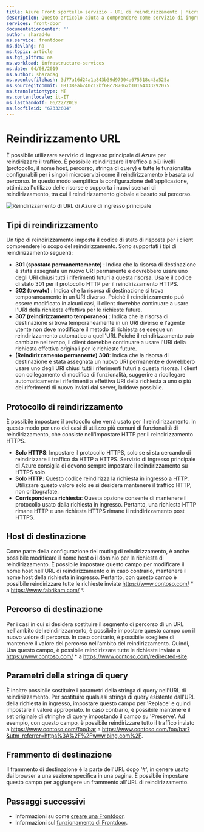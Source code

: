 ```yaml
---
title: Azure Front sportello servizio - URL di reindirizzamento | Microsoft Docs
description: Questo articolo aiuta a comprendere come servizio di ingresso principale di Azure supporta il reindirizzamento degli URL per le route, se configurato.
services: front-door
documentationcenter: ''
author: sharad4u
ms.service: frontdoor
ms.devlang: na
ms.topic: article
ms.tgt_pltfrm: na
ms.workload: infrastructure-services
ms.date: 04/08/2019
ms.author: sharadag
ms.openlocfilehash: 3d77a16d24a1a843b39d97904a675518c43a525a
ms.sourcegitcommit: 08138eab740c12bf68c787062b101a4333292075
ms.translationtype: MT
ms.contentlocale: it-IT
ms.lasthandoff: 06/22/2019
ms.locfileid: "67332604"
---
```

# <a name="url-redirect"></a>Reindirizzamento URL
È possibile utilizzare servizio di ingresso principale di Azure per reindirizzare il traffico. È possibile reindirizzare il traffico a più livelli (protocollo, il nome host, percorso, stringa di query) e tutte le funzionalità configurabili per i singoli microservizi come il reindirizzamento è basata sul percorso. In questo modo semplifica la configurazione dell'applicazione, ottimizza l'utilizzo delle risorse e supporta i nuovi scenari di reindirizzamento, tra cui il reindirizzamento globale e basato sul percorso.
</br>

![Reindirizzamento di URL di Azure di ingresso principale][1]

## <a name="redirection-types"></a>Tipi di reindirizzamento
Un tipo di reindirizzamento imposta il codice di stato di risposta per i client comprendere lo scopo del reindirizzamento. Sono supportati i tipi di reindirizzamento seguenti:

- **301 (spostato permanentemente)** : Indica che la risorsa di destinazione è stata assegnata un nuovo URI permanente e dovrebbero usare uno degli URI chiusi tutti i riferimenti futuri a questa risorsa. Usare il codice di stato 301 per il protocollo HTTP per il reindirizzamento HTTPS. 
- **302 (trovato)** : Indica che la risorsa di destinazione si trova temporaneamente in un URI diverso. Poiché il reindirizzamento può essere modificato in alcuni casi, il client dovrebbe continuare a usare l'URI della richiesta effettiva per le richieste future.
- **307 (reindirizzamento temporaneo)** : Indica che la risorsa di destinazione si trova temporaneamente in un URI diverso e l'agente utente non deve modificare il metodo di richiesta se esegue un reindirizzamento automatico a quell'URI. Poiché il reindirizzamento può cambiare nel tempo, il client dovrebbe continuare a usare l'URI della richiesta effettiva originali per le richieste future.
- **(Reindirizzamento permanente) 308**: Indica che la risorsa di destinazione è stata assegnata un nuovo URI permanente e dovrebbero usare uno degli URI chiusi tutti i riferimenti futuri a questa risorsa. I client con collegamento di modifica di funzionalità, suggerire a ricollegare automaticamente i riferimenti a effettiva URI della richiesta a uno o più dei riferimenti di nuovo inviati dal server, laddove possibile.

## <a name="redirection-protocol"></a>Protocollo di reindirizzamento
È possibile impostare il protocollo che verrà usato per il reindirizzamento. In questo modo per uno dei casi di utilizzo più comuni di funzionalità di reindirizzamento, che consiste nell'impostare HTTP per il reindirizzamento HTTPS.

- **Solo HTTPS**: Impostare il protocollo HTTPS, solo se si sta cercando di reindirizzare il traffico da HTTP a HTTPS. Servizio di ingresso principale di Azure consiglia di devono sempre impostare il reindirizzamento su HTTPS solo.
- **Solo HTTP**: Questo codice reindirizza la richiesta in ingresso a HTTP. Utilizzare questo valore solo se si desidera mantenere il traffico HTTP, non crittografate.
- **Corrispondenza richiesta**: Questa opzione consente di mantenere il protocollo usato dalla richiesta in ingresso. Pertanto, una richiesta HTTP rimane HTTP e una richiesta HTTPS rimane il reindirizzamento post HTTPS.

## <a name="destination-host"></a>Host di destinazione
Come parte della configurazione del routing di reindirizzamento, è anche possibile modificare il nome host o il dominio per la richiesta di reindirizzamento. È possibile impostare questo campo per modificare il nome host nell'URL di reindirizzamento o in caso contrario, mantenere il nome host della richiesta in ingresso. Pertanto, con questo campo è possibile reindirizzare tutte le richieste inviate https://www.contoso.com/ * a https://www.fabrikam.com/ *.

## <a name="destination-path"></a>Percorso di destinazione
Per i casi in cui si desidera sostituire il segmento di percorso di un URL nell'ambito del reindirizzamento, è possibile impostare questo campo con il nuovo valore di percorso. In caso contrario, è possibile scegliere di mantenere il valore del percorso nell'ambito del reindirizzamento. Quindi, Usa questo campo, è possibile reindirizzare tutte le richieste inviate a https://www.contoso.com/ * a https://www.contoso.com/redirected-site.

## <a name="query-string-parameters"></a>Parametri della stringa di query
È inoltre possibile sostituire i parametri della stringa di query nell'URL di reindirizzamento. Per sostituire qualsiasi stringa di query esistente dall'URL della richiesta in ingresso, impostare questo campo per 'Replace' e quindi impostare il valore appropriato. In caso contrario, è possibile mantenere il set originale di stringhe di query impostando il campo su 'Preserve'. Ad esempio, con questo campo, è possibile reindirizzare tutto il traffico inviato a https://www.contoso.com/foo/bar a https://www.contoso.com/foo/bar?&utm_referrer=https%3A%2F%2Fwww.bing.com%2F. 

## <a name="destination-fragment"></a>Frammento di destinazione
Il frammento di destinazione è la parte dell'URL dopo '#', in genere usato dai browser a una sezione specifica in una pagina. È possibile impostare questo campo per aggiungere un frammento all'URL di reindirizzamento.

## <a name="next-steps"></a>Passaggi successivi

- Informazioni su come [creare una Frontdoor](quickstart-create-front-door.md).
- Informazioni sul [funzionamento di Frontdoor](front-door-routing-architecture.md).

<!--Image references-->
[1]: ./media/front-door-url-redirect/front-door-url-redirect.png